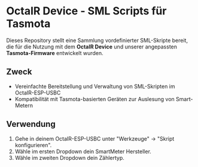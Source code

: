 # OctaIR Device - SML Scripts für Tasmota

Dieses Repository stellt eine Sammlung vordefinierter SML-Skripte bereit, die für die Nutzung mit dem **OctaIR Device** und unserer angepassten **Tasmota-Firmware** entwickelt wurden.  

## Zweck
- Vereinfachte Bereitstellung und Verwaltung von SML-Skripten im OctaIR-ESP-USBC
- Kompatibilität mit Tasmota-basierten Geräten zur Auslesung von Smart-Metern
  
## Verwendung
1. Gehe in deinem OctaIR-ESP-USBC unter "Werkzeuge" -> "Skript konfigurieren".  
2. Wähle im ersten Dropdown dein SmartMeter Hersteller.  
3. Wähle im zweiten Dropdown dein Zählertyp.  
